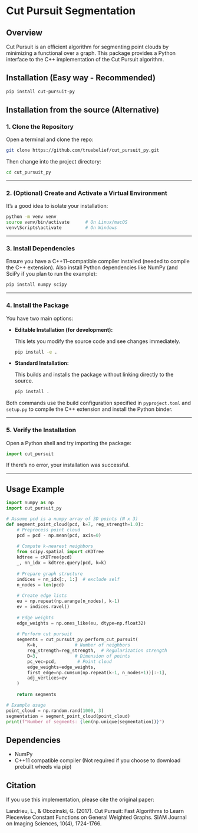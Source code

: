 # Cut Pursuit Segmentation

## Overview

Cut Pursuit is an efficient algorithm for segmenting point clouds by minimizing a functional over a graph. This package provides a Python interface to the C++ implementation of the Cut Pursuit algorithm.

## Installation (Easy way - Recommended)

```bash
pip install cut-pursuit-py
```


## Installation from the source (Alternative)
### 1. Clone the Repository

Open a terminal and clone the repo:

```bash
git clone https://github.com/truebelief/cut_pursuit_py.git
```

Then change into the project directory:

```bash
cd cut_pursuit_py
```

---

### 2. (Optional) Create and Activate a Virtual Environment

It’s a good idea to isolate your installation:

```bash
python -m venv venv
source venv/bin/activate      # On Linux/macOS
venv\Scripts\activate         # On Windows
```

---

### 3. Install Dependencies

Ensure you have a C++11–compatible compiler installed (needed to compile the C++ extension). Also install Python dependencies like NumPy (and SciPy if you plan to run the example):

```bash
pip install numpy scipy
```

---

### 4. Install the Package

You have two main options:

- **Editable Installation (for development):**

  This lets you modify the source code and see changes immediately.

  ```bash
  pip install -e .
  ```

- **Standard Installation:**

  This builds and installs the package without linking directly to the source.

  ```bash
  pip install .
  ```

Both commands use the build configuration specified in `pyproject.toml` and `setup.py` to compile the C++ extension and install the Python binder.

---

### 5. Verify the Installation

Open a Python shell and try importing the package:

```python
import cut_pursuit
```

If there’s no error, your installation was successful.

---



## Usage Example

```python
import numpy as np
import cut_pursuit_py

# Assume pcd is a numpy array of 3D points (N x 3)
def segment_point_cloud(pcd, k=7, reg_strength=1.0):
    # Preprocess point cloud 
    pcd = pcd - np.mean(pcd, axis=0)
    
    # Compute k-nearest neighbors
    from scipy.spatial import cKDTree
    kdtree = cKDTree(pcd)
    _, nn_idx = kdtree.query(pcd, k=k)
    
    # Prepare graph structure
    indices = nn_idx[:, 1:]  # exclude self
    n_nodes = len(pcd)
    
    # Create edge lists
    eu = np.repeat(np.arange(n_nodes), k-1)
    ev = indices.ravel()
    
    # Edge weights 
    edge_weights = np.ones_like(eu, dtype=np.float32)
    
    # Perform cut pursuit
    segments = cut_pursuit_py.perform_cut_pursuit(
        K=k,              # Number of neighbors
        reg_strength=reg_strength,  # Regularization strength
        D=3,              # Dimension of points
        pc_vec=pcd,        # Point cloud 
        edge_weights=edge_weights,
        first_edge=np.cumsum(np.repeat(k-1, n_nodes+1))[:-1],
        adj_vertices=ev
    )
    
    return segments

# Example usage
point_cloud = np.random.rand(1000, 3)
segmentation = segment_point_cloud(point_cloud)
print(f"Number of segments: {len(np.unique(segmentation))}")
```

## Dependencies

- NumPy
- C++11 compatible compiler (Not required if you choose to download prebuilt wheels via pip)

## Citation

If you use this implementation, please cite the original paper:

Landrieu, L., & Obozinski, G. (2017). Cut Pursuit: Fast Algorithms to Learn Piecewise Constant Functions on General Weighted Graphs. SIAM Journal on Imaging Sciences, 10(4), 1724-1766.
